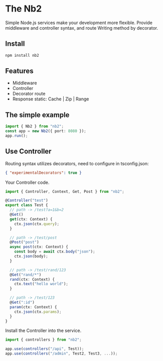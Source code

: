 # The Nb2

Simple Node.js services make your development more flexible.
Provide middleware and controller syntax, and route Writing method by decorator.

## Install

```sh
npm install nb2
```

## Features

- Middleware
- Controller
- Decorator route
- Response static: Cache | Zip | Range

## The simple example

```ts
import { Nb2 } from "nb2";
const app = new Nb2({ port: 8080 });
app.run();
```

## Use Controller

Routing syntax utilizes decorators, need to configure in tsconfig.json:

```json
{ "experimentalDecorators": true }
```

Your Controller code.

```ts
import { Controller, Context, Get, Post } from "nb2";

@Controller("test")
export class Test {
  // path -> /test?a=1&b=2
  @Get()
  get(ctx: Context) {
    ctx.json(ctx.query);
  }

  // path -> /test/post
  @Post("post")
  async post(ctx: Context) {
    const body = await ctx.body("json");
    ctx.json(body);
  }

  // path -> /test/rand/123
  @Get("rand/*")
  rand(ctx: Context) {
    ctx.text("hello world");
  }

  // path -> /test/123
  @Get(":id")
  param(ctx: Context) {
    ctx.json(ctx.params);
  }
}
```

Install the Controller into the service.

```ts
import { controllers } from "nb2";

app.use(controllers("/api", Test));
app.use(controllers("/admin", Test2, Test3, ...));
```
